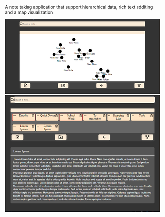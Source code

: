 A note taking application that support hierarchical data, rich text edditing and a map visualization

![Map view](./screenshots/vnote.png)
![Full view](./screenshots/vnote2.png)
